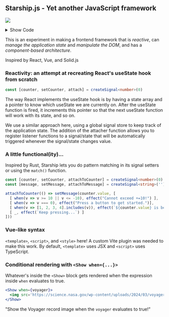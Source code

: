 ## Starship.js - Yet another JavaScript framework ###

![](https://raw.githubusercontent.com/mylanvoos/starship/refs/heads/main/public/starship.png)

<details>
  <summary>Show Code</summary>

  ```jsx
  <template>
    <div class="container">
      <h1 class="title">Starship 🛰️</h1>
      <p>The classic button experiment to test reactivity...</p>
        <button onClick={() => setCounter(counter.value - 1)}> -1 </button>
        { counter }
        <button onClick={() => setCounter(counter.value + 1)}> +1 </button>
        <button onClick={() => setVoyagerThreshold(counter.value)}> Set Voyager activation code </button>
      <p>{ message }</p>
      <p>Voyager online at: { voyagerThreshold }</p>
      <Show when={ voyager }>
        <img src='https://science.nasa.gov/wp-content/uploads/2024/03/voyager-record-diagram.jpeg' />
      </Show>
    </div>
  </template>
```
```typescript
  <script>
  const [counter, setCounter, attachToCounter] = createSignal<number>(0)
  const [message, setMessage] = createSignal<string>("")
  const [voyagerThreshold, setVoyagerThreshold, attachToThreshold] = createSignal<number>(5)
  const [voyager, setVoyagerDisplay] = createSignal<boolean>(false)

  attachToCounter(() => setMessage(counter.value, [
    [ when(v => v > 10 || v < -10), effect(() => {
      setCounter(0)
      return "Cannot exceed +=10!"
    }) ],
    [ when(v => [1, 2, 3, 4].includes(v)), effect(`${counter.value} is between [1, 4] (you can do range-based pattern matching!)`)],
    [ _, effect(`Keep pressing...`) ]
  ]))

  // Two-way link 
  attachToCounter(() => {
    if (voyagerThreshold.value === counter.value) setVoyagerDisplay(true)
    else setVoyagerDisplay(false)
  })
  attachToThreshold(() => { 
    if (voyagerThreshold.value === counter.value) setVoyagerDisplay(true)
    else setVoyagerDisplay(false)
  })
  </script>
```
```css
  <style>
  body {
    font-family: "Lucida Console";
    font-size: 16px;
    width: 500px;
    margin: auto;
  }
  button {
    margin: 0 20px;
    padding: 10px 15px;
    border: none;
    border-radius: 5px;
  }
  </style>
```
</details> 

This is an experiment in making a frontend framework that is *reactive*, can *manage the application state* and *manipulate the DOM*, and has a *component-based architecture*. 

Inspired by React, Vue, and Solid.js

### Reactivity: an attempt at recreating React's useState hook from scratch

```typescript 
const [counter, setCounter, attach] = createSignal<number>(0)
```
 
The way React implements the useState hook is by having a state array and a pointer to know which useState we are currently on. After the useState function is fired, it increments this pointer so that the next useState function will work with its state, and so on. 

We use a similar approach here, using a global signal store to keep track of the application state. The addition of the attacher function allows you to register listener functions to a signal/state that will be automatically triggered whenever the signal/state changes value.

### A little functional(ity)...

Inspired by Rust, Starship lets you do pattern matching in its signal setters or using the `match()` function.

```typescript
const [counter, setCounter, attachToCounter] = createSignal<number>(0)
const [message, setMessage, attachToMessage] = createSignal<string>('')

attachToCounter(() => setMessage(counter.value, [
  [ when(v => v >= 10 || v <= -10), effect("Cannot exceed +=10!") ],
  [ when(v => v === 0), effect("Press a button to get started.")],
  [ when(v => [1, 2, 3, 4].includes(v)), effect(`${counter.value} is between [1, 4] (you can do range-based pattern matching!)`)],
  [ _, effect(`Keep pressing...`) ]
]))
```

### Vue-like syntax 
`<template>`, `<script>`, and `<style>` here! A custom Vite plugin was needed to make this work. By default, `<template>` uses JSX and `<script>` uses TypeScript.

### Conditional rendering with `<Show when={...}>`
Whatever's inside the `<Show>` block gets rendered when the expression inside `when` evaluates to true. 

```jsx
<Show when={voyager}>
  <img src='https://science.nasa.gov/wp-content/uploads/2024/03/voyager-record-diagram.jpeg' />
</Show>
```

"Show the Voyager record image when the `voyager` evaluates to true!"